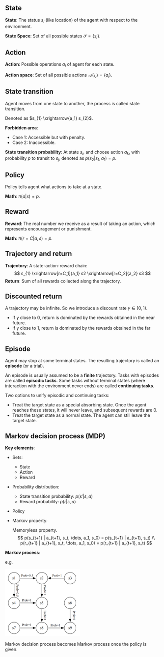 ## State

**State**: The status $s_i$ (like location) of the agent with respect to the environment.

**State Space**:  Set of all possible states $\mathcal{S} = \{s_i\}$.



## Action

**Action**: Possible operations $a_i$ of agent for each state.

**Action space**: Set of all possible actions $\mathcal{A(s_i)} = \{a_i\}$.



## State transition

Agent moves from one state to another, the process is called state transition.

Denoted as $s_{1} \xrightarrow{a_1} s_{2}$.

**Forbidden area**: 

- Case 1: Accessible but with penalty.
- Case 2: Inaccessible.

**State transition probability**: At state $s_i$, and choose action $a_k$, with probability $p$ to transit to $s_j$, denoted as $p(s_2| s_1, a_1) = p$.



## Policy

Policy tells agent what actions to take at a state.

**Math**: $\pi (a| s)  = p$.  



## Reward

**Reward**: The real number we receive as a result of taking an action, which represents encouragement or punishment.

**Math**: $\pi (r=C | a, s)  = p$.



## Trajectory and return

**Trajectory**: A state-action-reward chain:
$$
s_{1} \xrightarrow[r=C_1]{a_1} s2 \xrightarrow[r=C_2]{a_2} s3
$$
**Return**: Sum of all rewards collected along the trajectory.



## Discounted return

A trajectory may be infinite. So we introduce a discount rate $\gamma \in [0, 1)$.

- If $\gamma$ close to $0$, return is dominated by the rewards obtained in the near future.
- If $\gamma$ close to $1$, return is dominated by the rewards obtained in the far future.



## Episode

Agent may stop at some terminal states. The resulting trajectory is called an **episode** (or a trial).

An episode is usually assumed to be a **finite** trajectory. Tasks with episodes are called **episodic tasks**. Some tasks without terminal states (where interaction with the environment never ends) are called **continuing tasks**.

Two options to unify episodic and continuing tasks:

- Treat the target state as a special absorbing state. Once the agent reaches these states, it will never leave, and subsequent rewards are $0$.
- Treat the target state as a normal state. The agent can still leave the target state.



## Markov decision process (MDP)

**Key elements**:

- Sets:

  - State
  - Action
  - Reward

- Probability distribution:

  - State transition probability: $p(s'| s, a)$
  - Reward probability: $p(r|s, a)$

- Policy

- Markov property:

  Memoryless property.
  $$
  p(s_{t+1} | a_{t+1}, s_t, \dots, a_1, s_0) = p(s_{t+1} | a_{t+1}, s_t) \\
  p(r_{t+1} | a_{t+1}, s_t, \dots, a_1, s_0) = p(r_{t+1} | a_{t+1}, s_t)
  $$


**Markov process**:

e.g.

<img src="1.png"  style="zoom:50%;"/>

Markov decision process becomes Markov process once the policy is given.